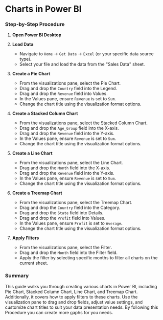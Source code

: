 # Charts in Power BI

### Step-by-Step Procedure

1. **Open Power BI Desktop**
   
2. **Load Data**
   - Navigate to `Home` -> `Get Data` -> `Excel` (or your specific data source type).
   - Select your file and load the data from the "Sales Data" sheet.

3. **Create a Pie Chart**
   - From the visualizations pane, select the Pie Chart.
   - Drag and drop the `Country` field into the Legend.
   - Drag and drop the `Revenue` field into Values.
   - In the Values pane, ensure `Revenue` is set to `Sum`.
   - Change the chart title using the visualization format options.

4. **Create a Stacked Column Chart**
   - From the visualizations pane, select the Stacked Column Chart.
   - Drag and drop the `Age_Group` field into the X-axis.
   - Drag and drop the `Revenue` field into the Y-axis.
   - In the Values pane, ensure `Revenue` is set to `Sum`.
   - Change the chart title using the visualization format options.

5. **Create a Line Chart**
   - From the visualizations pane, select the Line Chart.
   - Drag and drop the `Month` field into the X-axis.
   - Drag and drop the `Revenue` field into the Y-axis.
   - In the Values pane, ensure `Revenue` is set to `Sum`.
   - Change the chart title using the visualization format options.

6. **Create a Treemap Chart**
   - From the visualizations pane, select the Treemap Chart.
   - Drag and drop the `Country` field into the Category.
   - Drag and drop the `State` field into Details.
   - Drag and drop the `Profit` field into Values.
   - In the Values pane, ensure `Profit` is set to `Average`.
   - Change the chart title using the visualization format options.

7. **Apply Filters**
   - From the visualizations pane, select the Filter.
   - Drag and drop the `Month` field into the Filter field.
   - Apply the filter by selecting specific months to filter all charts on the current sheet.

### Summary

This guide walks you through creating various charts in Power BI, including Pie Chart, Stacked Column Chart, Line Chart, and Treemap Chart. Additionally, it covers how to apply filters to these charts. Use the visualization pane to drag and drop fields, adjust value settings, and customize chart titles to suit your data presentation needs. By following this Procedure you can create more gaphs for you needs.
